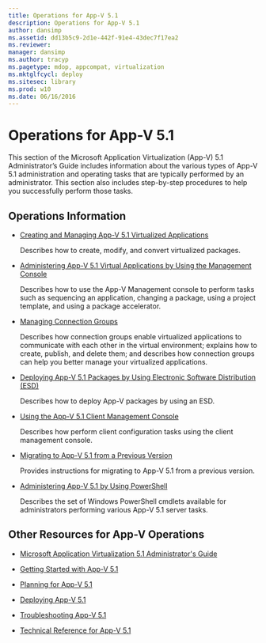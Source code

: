 ```yaml
---
title: Operations for App-V 5.1
description: Operations for App-V 5.1
author: dansimp
ms.assetid: dd13b5c9-2d1e-442f-91e4-43dec7f17ea2
ms.reviewer: 
manager: dansimp
ms.author: tracyp
ms.pagetype: mdop, appcompat, virtualization
ms.mktglfcycl: deploy
ms.sitesec: library
ms.prod: w10
ms.date: 06/16/2016
---
```



# Operations for App-V 5.1


This section of the Microsoft Application Virtualization (App-V) 5.1 Administrator’s Guide includes information about the various types of App-V 5.1 administration and operating tasks that are typically performed by an administrator. This section also includes step-by-step procedures to help you successfully perform those tasks.

## Operations Information


-   [Creating and Managing App-V 5.1 Virtualized Applications](creating-and-managing-app-v-51-virtualized-applications.md)

    Describes how to create, modify, and convert virtualized packages.

-   [Administering App-V 5.1 Virtual Applications by Using the Management Console](administering-app-v-51-virtual-applications-by-using-the-management-console.md)

    Describes how to use the App-V Management console to perform tasks such as sequencing an application, changing a package, using a project template, and using a package accelerator.

-   [Managing Connection Groups](managing-connection-groups51.md)

    Describes how connection groups enable virtualized applications to communicate with each other in the virtual environment; explains how to create, publish, and delete them; and describes how connection groups can help you better manage your virtualized applications.

-   [Deploying App-V 5.1 Packages by Using Electronic Software Distribution (ESD)](deploying-app-v-51-packages-by-using-electronic-software-distribution--esd-.md)

    Describes how to deploy App-V packages by using an ESD.

-   [Using the App-V 5.1 Client Management Console](using-the-app-v-51-client-management-console.md)

    Describes how perform client configuration tasks using the client management console.

-   [Migrating to App-V 5.1 from a Previous Version](migrating-to-app-v-51-from-a-previous-version.md)

    Provides instructions for migrating to App-V 5.1 from a previous version.

-   [Administering App-V 5.1 by Using PowerShell](administering-app-v-51-by-using-powershell.md)

    Describes the set of Windows PowerShell cmdlets available for administrators performing various App-V 5.1 server tasks.






## Other Resources for App-V Operations


-   [Microsoft Application Virtualization 5.1 Administrator's Guide](microsoft-application-virtualization-51-administrators-guide.md)

-   [Getting Started with App-V 5.1](getting-started-with-app-v-51.md)

-   [Planning for App-V 5.1](planning-for-app-v-51.md)

-   [Deploying App-V 5.1](deploying-app-v-51.md)

-   [Troubleshooting App-V 5.1](troubleshooting-app-v-51.md)

-   [Technical Reference for App-V 5.1](technical-reference-for-app-v-51.md)

 

 





